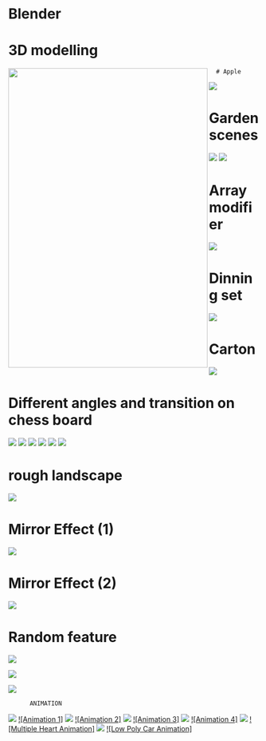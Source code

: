 # Blender


# 3D modelling

<img src="/images/tree.png" width="400" height="600" align="left">
      
      
      # Apple
![](/images/apple.jpg)



# Garden scenes
![](/images/staircase1.png)
![](/images/staircase2.png)


# Array modifier
![](/images/staircase.png)
# Dinning set
![](/images/dinningset1.png)

# Carton
![](/images/cartoon1.png)
# Different angles and transition on chess board
![](/images/chess.jpg)
![](/images/areachess.png)
![](/images/spotchess.png)
![](/images/spotchess1.png)
![](/images/areachess1.png)
![](/images/chess2.png)
# rough landscape 
![](/images/landscape.jpg)
# Mirror Effect (1)
![](/images/mirror.jpg)
# Mirror Effect (2)
![](/images/mirror(2).png)
# Random feature 
![](/images/randomizetransform1.jpg)




![](/images/banner1.jpg)

![](/images/banner3.jpg)









          ANIMATION

[![](/images/water.png)](https://youtu.be/g6wvx9H3BdM)
[![Animation 1]](https://youtu.be/g6wvx9H3BdM)
[![](/images/halloween.jpg)](https://youtu.be/fvJbgI1veM4)
[![Animation 2]](https://youtu.be/fvJbgI1veM4)
[![](/images/cube.png)](https://youtu.be/a3AYM-34UJ8)
[![Animation 3]](https://youtu.be/a3AYM-34UJ8)
[![](/images/uvsphre.jpg)](https://youtu.be/AOBb0QF19pA)
[![Animation 4]](https://youtu.be/AOBb0QF19pA)
[![](/images/Thumbnail1.png)](https://youtu.be/ObXSNTooe2A)
[![Multiple Heart Animation]](https://youtu.be/ObXSNTooe2A)
[![](/images/THUMBNAIL.png)](https://youtu.be/kC0sPNoPNSQ)
[![Low Poly Car Animation]](https://youtu.be/kC0sPNoPNSQ)
